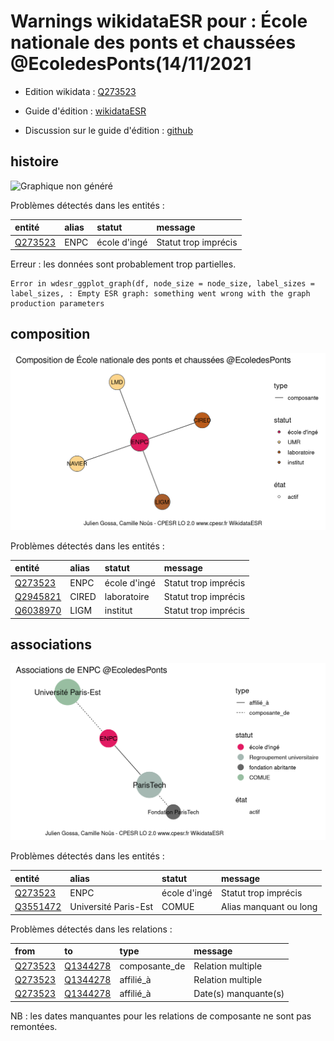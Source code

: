 Warnings wikidataESR pour : École nationale des ponts et chaussées @EcoledesPonts(14/11/2021
================

- Edition wikidata : [Q273523](https://www.wikidata.org/wiki/Q273523)
- Guide d'édition : [wikidataESR](https://github.com/cpesr/wikidataESR/)

- Discussion sur le guide d'édition : [github](https://github.com/cpesr/wikidataESR/issues)



## histoire 

![Graphique non généré](Q273523-histoire.png) 

Problèmes détectés dans les entités :

|entité                                           |alias |statut       |message              |
|:------------------------------------------------|:-----|:------------|:--------------------|
|[Q273523](https://www.wikidata.org/wiki/Q273523) |ENPC  |école d'ingé |Statut trop imprécis |

 


Erreur : les données sont probablement trop partielles.
```
Error in wdesr_ggplot_graph(df, node_size = node_size, label_sizes = label_sizes, : Empty ESR graph: something went wrong with the graph production parameters

``` 



## composition 

![Graphique non généré](Q273523-composition.png) 

Problèmes détectés dans les entités :

|entité                                             |alias |statut       |message              |
|:--------------------------------------------------|:-----|:------------|:--------------------|
|[Q273523](https://www.wikidata.org/wiki/Q273523)   |ENPC  |école d'ingé |Statut trop imprécis |
|[Q2945821](https://www.wikidata.org/wiki/Q2945821) |CIRED |laboratoire  |Statut trop imprécis |
|[Q6038970](https://www.wikidata.org/wiki/Q6038970) |LIGM  |institut     |Statut trop imprécis |

 



## associations 

![Graphique non généré](Q273523-associations.png) 

Problèmes détectés dans les entités :

|entité                                             |alias                |statut       |message                |
|:--------------------------------------------------|:--------------------|:------------|:----------------------|
|[Q273523](https://www.wikidata.org/wiki/Q273523)   |ENPC                 |école d'ingé |Statut trop imprécis   |
|[Q3551472](https://www.wikidata.org/wiki/Q3551472) |Université Paris-Est |COMUE        |Alias manquant ou long |

Problèmes détectés dans les relations :

|from                                             |to                                                 |type          |message              |
|:------------------------------------------------|:--------------------------------------------------|:-------------|:--------------------|
|[Q273523](https://www.wikidata.org/wiki/Q273523) |[Q1344278](https://www.wikidata.org/wiki/Q1344278) |composante_de |Relation multiple    |
|[Q273523](https://www.wikidata.org/wiki/Q273523) |[Q1344278](https://www.wikidata.org/wiki/Q1344278) |affilié_à     |Relation multiple    |
|[Q273523](https://www.wikidata.org/wiki/Q273523) |[Q1344278](https://www.wikidata.org/wiki/Q1344278) |affilié_à     |Date(s) manquante(s) |

NB : les dates manquantes pour les relations de composante ne sont pas remontées. 

